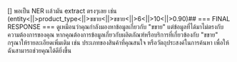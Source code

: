 [] พอเป็น NER เเล้วมัน extract ตรงๆเลย เช่น (entity<||>product_type<||>ขขาย<||>ขขาย<||>6<||>10<||>0.90)##
=== FINAL RESPONSE ===
ดูเหมือนว่าคุณกำลังมองหาข้อมูลเกี่ยวกับ "ขขาย" แต่ข้อมูลที่ได้มาไม่ตรงกับความต้องการของคุณ หากคุณต้องการข้อมูลเกี่ยวกับผลิตภัณฑ์หรือบริการที่เกี่ยวข้องกับ "ขขาย" กรุณาให้รายละเอียดเพิ่มเติม เช่น ประเภทของสินค้าที่คุณสนใจ หรือวัตถุประสงค์ในการค้นหา เพื่อให้ฉันสามารถช่วยคุณได้ดียิ่งขึ้น


